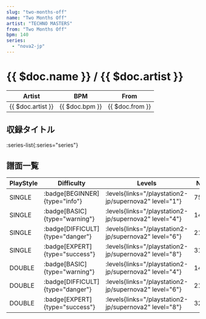 ```yaml
---
slug: "two-months-off"
name: "Two Months Off"
artist: "TECHNO MASTERS"
from: "Two Months Off"
bpm: 140
series:
  - "nova2-jp"
---
```


# {{ $doc.name }} / {{ $doc.artist }}

|Artist|BPM|From|
|------|---|----|
|{{ $doc.artist }}|{{ $doc.bpm }}|{{ $doc.from }}|

## 収録タイトル

:series-list{:series="series"}

## 譜面一覧

|PlayStyle|Difficulty|Levels|Notes|Movie|
|---------|----------|------|-----|-----|
|SINGLE| :badge[BEGINNER]{type="info"}| :levels{links="/playstation2-jp/supernova2" level="1"}|75/0||
|SINGLE| :badge[BASIC]{type="warning"}| :levels{links="/playstation2-jp/supernova2" level="4"}|143/4||
|SINGLE| :badge[DIFFICULT]{type="danger"}| :levels{links="/playstation2-jp/supernova2" level="6"}|215/11||
|SINGLE| :badge[EXPERT]{type="success"}| :levels{links="/playstation2-jp/supernova2" level="8"}|310/13||
|DOUBLE| :badge[BASIC]{type="warning"}| :levels{links="/playstation2-jp/supernova2" level="4"}|144/4||
|DOUBLE| :badge[DIFFICULT]{type="danger"}| :levels{links="/playstation2-jp/supernova2" level="6"}|214/11||
|DOUBLE| :badge[EXPERT]{type="success"}| :levels{links="/playstation2-jp/supernova2" level="8"}|329/18||
